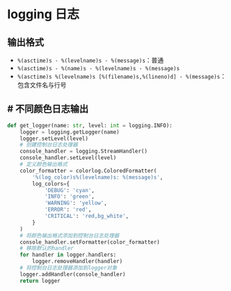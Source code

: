 # logging 日志
## 输出格式
+ `%(asctime)s - %(levelname)s - %(message)s`：普通
+ `%(asctime)s - %(name)s - %(levelname)s - %(message)s`
+ `%(asctime)s %(levelname)s [%(filename)s,%(lineno)d] - %(message)s`：包含文件名与行号

## # 不同颜色日志输出
```python
def get_logger(name: str, level: int = logging.INFO):  
    logger = logging.getLogger(name)  
    logger.setLevel(level)  
    # 创建控制台日志处理器  
    console_handler = logging.StreamHandler()  
    console_handler.setLevel(level)  
    # 定义颜色输出格式  
    color_formatter = colorlog.ColoredFormatter(  
        '%(log_color)s%(levelname)s: %(message)s',  
        log_colors={  
            'DEBUG': 'cyan',  
            'INFO': 'green',  
            'WARNING': 'yellow',  
            'ERROR': 'red',  
            'CRITICAL': 'red,bg_white',  
        }  
    )  
    # 将颜色输出格式添加到控制台日志处理器  
    console_handler.setFormatter(color_formatter)  
    # 移除默认的handler  
    for handler in logger.handlers:  
        logger.removeHandler(handler)  
    # 将控制台日志处理器添加到logger对象  
    logger.addHandler(console_handler)  
    return logger
```

